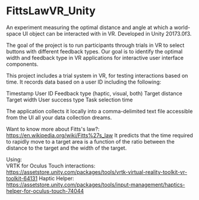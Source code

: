 # FittsLawVR_Unity
An experiment measuring the optimal distance and angle at which a world-space UI object can be interacted with in VR.
Developed in Unity 20173.0f3.

The goal of the project is to run participants through trials in VR to select buttons with different feedback types. Our goal is to identify the optimal width and feedback type in VR applications for interactive user interface components.

This project includes a trial system in VR, for testing interactions based on time. It records data based on a user ID including the following:

Timestamp
User ID
Feedback type (haptic, visual, both)
Target distance
Target width
User success type
Task selection time

The application collects it locally into a comma-delimited text file accessible from the UI all your data collection dreams.

Want to know more about Fitts's law?: https://en.wikipedia.org/wiki/Fitts%27s_law
It predicts that the time required to rapidly move to a target area is a function of the ratio between the distance to the target and the width of the target.

Using:<br>
VRTK for Oculus Touch interactions: https://assetstore.unity.com/packages/tools/vrtk-virtual-reality-toolkit-vr-toolkit-64131
Haptic Helper: https://assetstore.unity.com/packages/tools/input-management/haptics-helper-for-oculus-touch-74044
